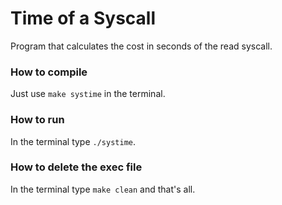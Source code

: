 # Time of a Syscall
Program that calculates the cost in seconds of the read syscall.

### How to compile
Just use <code>make systime</code> in the terminal.

### How to run
In the terminal type <code>./systime</code>.

### How to delete the exec file
In the terminal type <code>make clean</code> and that's all.
